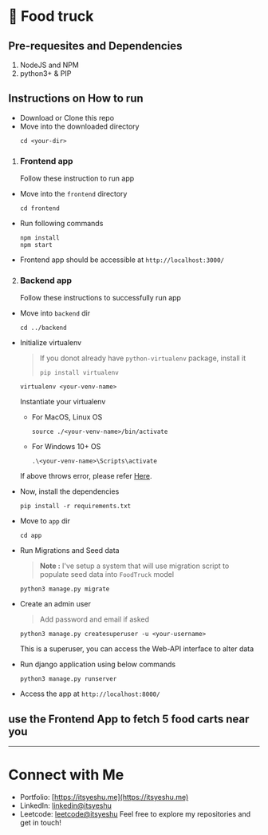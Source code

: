 # 🍔 Food truck

## Pre-requesites and Dependencies
1. NodeJS and NPM
2. python3+ & PIP

## Instructions on How to run

- Download or Clone this repo
- Move into the downloaded directory
  ```
  cd <your-dir>
  ```

1. ### Frontend app
    Follow these instruction to run app
  - Move into the `frontend` directory
    ```
    cd frontend
    ```
  - Run following commands
    ```
    npm install
    npm start
    ```
  - Frontend app should be accessible at `http://localhost:3000/`

2. ### Backend app
    Follow these instructions to successfully run app
  - Move into `backend` dir
    ```
    cd ../backend
    ```
  - Initialize virtualenv
    > If you donot already have `python-virtualenv` package, install it
    > ```
    > pip install virtualenv
    > ``` 
    >

    ```
    virtualenv <your-venv-name>
    ```
    Instantiate your virtualenv
    - For MacOS, Linux OS
      ```
      source ./<your-venv-name>/bin/activate
      ```
    - For Windows 10+ OS
      ```
      .\<your-venv-name>\Scripts\activate
      ```
    If above throws error, please refer [Here](https://virtualenv.pypa.io/en/latest/user_guide.html).

  - Now, install the dependencies
    ```
    pip install -r requirements.txt
    ```
  - Move to `app` dir
    ```
    cd app
    ```
  - Run Migrations and Seed data
    > **Note :**
    > I've setup a system that will use migration script to populate seed data into `FoodTruck` model
    ```
    python3 manage.py migrate
    ```
  - Create an admin user
    > Add password and email if asked
    ```
    python3 manage.py createsuperuser -u <your-username>
    ```
    This is a superuser, you can access the Web-API interface to alter data
  - Run django application using below commands
    ```
    python3 manage.py runserver
    ```
  - Access the app at `http://localhost:8000/`

## use the Frontend App to fetch 5 food carts near you

----

# Connect with Me
- Portfolio: [https://itsyeshu.me](https://itsyeshu.me)
- LinkedIn: [linkedin@itsyeshu](https://linkedin.com/in/itsyeshu)
- Leetcode: [leetcode@itsyeshu](https://leetcode.com/itsyeshu)
Feel free to explore my repositories and get in touch!